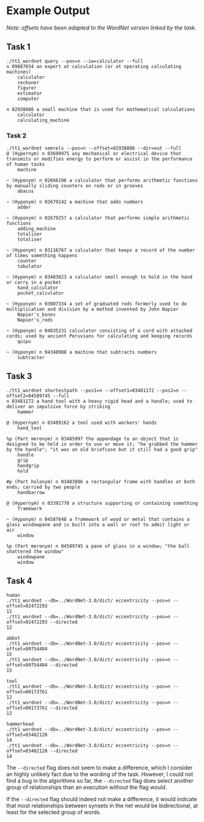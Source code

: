 # Example Output

*Note: offsets have been adapted to the WordNet version linked by the task.*

## Task 1
```
./tt1_wordnet query --pos=n --iw=calculator --full
n 09887034 an expert at calculation (or at operating calculating machines)  
	calculator
	reckoner
	figurer
	estimator
	computer

n 02938886 a small machine that is used for mathematical calculations  
	calculator
	calculating_machine
```

### Task 2
```
./tt1_wordnet semrels --pos=n --offset=02938886 --dir=out --full
@ (Hypernym) n 03699975 any mechanical or electrical device that transmits or modifies energy to perform or assist in the performance of human tasks  
	machine

~ (Hyponym) n 02666196 a calculator that performs arithmetic functions by manually sliding counters on rods or in grooves  
	abacus

~ (Hyponym) n 02679142 a machine that adds numbers  
	adder

~ (Hyponym) n 02679257 a calculator that performs simple arithmetic functions  
	adding_machine
	totalizer
	totaliser

~ (Hyponym) n 03116767 a calculator that keeps a record of the number of times something happens  
	counter
	tabulator

~ (Hyponym) n 03483823 a calculator small enough to hold in the hand or carry in a pocket  
	hand_calculator
	pocket_calculator

~ (Hyponym) n 03807334 a set of graduated rods formerly used to do multiplication and division by a method invented by John Napier  
	Napier's_bones
	Napier's_rods

~ (Hyponym) n 04035231 calculator consisting of a cord with attached cords; used by ancient Peruvians for calculating and keeping records  
	quipu

~ (Hyponym) n 04348988 a machine that subtracts numbers  
	subtracter
```

## Task 3
```
./tt1_wordnet shortestpath --pos1=n --offset1=03481172 --pos2=n --offset2=04589745 --full
n 03481172 a hand tool with a heavy rigid head and a handle; used to deliver an impulsive force by striking  
	hammer

@ (Hypernym) n 03489162 a tool used with workers' hands  
	hand_tool

%p (Part meronym) n 03485997 the appendage to an object that is designed to be held in order to use or move it; "he grabbed the hammer by the handle"; "it was an old briefcase but it still had a good grip"  
	handle
	grip
	handgrip
	hold

#p (Part holonym) n 03483086 a rectangular frame with handles at both ends; carried by two people  
	handbarrow

@ (Hypernym) n 03391770 a structure supporting or containing something  
	framework

~ (Hyponym) n 04587648 a framework of wood or metal that contains a glass windowpane and is built into a wall or roof to admit light or air  
	window

%p (Part meronym) n 04589745 a pane of glass in a window; "the ball shattered the window"  
	windowpane
	window
```

## Task 4

```
human
./tt1_wordnet --db=../WordNet-3.0/dict/ eccentricity --pos=n --offset=02472293
12
./tt1_wordnet --db=../WordNet-3.0/dict/ eccentricity --pos=n --offset=02472293 --directed
12

abbot
./tt1_wordnet --db=../WordNet-3.0/dict/ eccentricity --pos=n --offset=09754404
15
./tt1_wordnet --db=../WordNet-3.0/dict/ eccentricity --pos=n --offset=09754404 --directed
15

tool
./tt1_wordnet --db=../WordNet-3.0/dict/ eccentricity --pos=n --offset=00173761
12
./tt1_wordnet --db=../WordNet-3.0/dict/ eccentricity --pos=n --offset=00173761 --directed
12

hammerhead
./tt1_wordnet --db=../WordNet-3.0/dict/ eccentricity --pos=n --offset=03482128
14
./tt1_wordnet --db=../WordNet-3.0/dict/ eccentricity --pos=n --offset=03482128 --directed
14
```

The `--directed` flag does not seem to make a difference, which I consider an highly unlikely
fact due to the wording of the task. However, I could not find a bug in the algorithms so far,
the `--directed` flag does select another group of relationships than an execution without the flag
would.

If the `--directed` flag should indeed not make a difference, it would indicate that most relationships
between synsets in the net would be bidirectional, at least for the selected group of words.